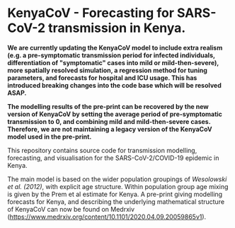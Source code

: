 # KenyaCoV - Forecasting for SARS-CoV-2 transmission in Kenya.

**We are currently updating the KenyaCoV model to include extra realism (e.g. a pre-symptomatic transmission period for infected individuals, differentiation of "symptomatic" cases into mild or mild-then-severe), more spatially resolved simulation, a regression method for tuning parameters, and forecasts for hospital and ICU usage. This has introduced breaking changes into the code base which will be resolved ASAP.**

**The modelling results of the pre-print can be recovered by the new version of KenyaCoV by setting the average period of pre-symptomatic transmission to 0, and combining mild and mild-then-severe cases. Therefore, we are not maintaining a legacy version of the KenyaCoV model used in the pre-print.**

This repository contains source code for transmission modelling, forecasting, and visualisation for the SARS-CoV-2/COVID-19 epidemic in Kenya.

The main model is based on the wider population groupings of *Wesolowski et al. (2012)*, with explicit age structure. Within population group age mixing is given by the Prem et al estimate for Kenya. A pre-print giving modelling forecasts for Kenya, and describing the underlying mathematical structure of KenyaCoV can now be found on Medrxiv (https://www.medrxiv.org/content/10.1101/2020.04.09.20059865v1).





